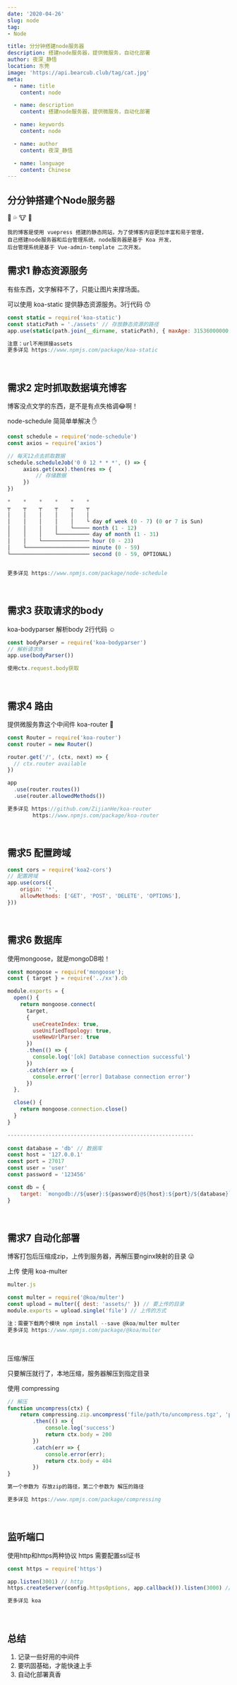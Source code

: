 ```yaml
---
date: '2020-04-26'
slug: node
tag:
- Node

title: 分分钟搭建node服务器
description: 搭建node服务器，提供微服务，自动化部署
author: 夜深_静悟
location: 东莞
image: 'https://api.bearcub.club/tag/cat.jpg'
meta:
  - name: title
    content: node

  - name: description
    content: 搭建node服务器，提供微服务，自动化部署

  - name: keywords
    content: node

  - name: author
    content: 夜深_静悟

  - name: language
    content: Chinese
---
```


## 分分钟搭建个Node服务器

:syringe:  :sweat_drops:  :cow:  :beer:

```nginx
我的博客是使用 vuepress 搭建的静态网站，为了使博客内容更加丰富和易于管理，
自己搭建node服务器和后台管理系统，node服务器是基于 Koa 开发，
后台管理系统是基于 Vue-admin-template 二次开发。
```



## 需求1 静态资源服务

有些东西，文字解释不了，只能让图片来撑场面。

可以使用 koa-static 提供静态资源服务。3行代码 :kissing_smiling_eyes:

```javascript
const static = require('koa-static')
const staticPath = './assets' // 存放静态资源的路径
app.use(static(path.join(__dirname, staticPath), { maxAge: 31536000000 }))

注意：url不用拼接assets 
更多详见 https://www.npmjs.com/package/koa-static
```



<br>



## 需求2 定时抓取数据填充博客 

博客没点文学的东西，是不是有点失格调:joy:啊！

node-schedule 简简单单解决 :hand:

```javascript
const schedule = require('node-schedule')
const axios = require('axios')

// 每天12点去抓取数据
schedule.scheduleJob('0 0 12 * * *', () => {
     axios.get(xxx).then(res => {
         // 存储数据
     })
})

*    *    *    *    *    *
┬    ┬    ┬    ┬    ┬    ┬
│    │    │    │    │    │
│    │    │    │    │    └ day of week (0 - 7) (0 or 7 is Sun)
│    │    │    │    └───── month (1 - 12)
│    │    │    └────────── day of month (1 - 31)
│    │    └─────────────── hour (0 - 23)
│    └──────────────────── minute (0 - 59)
└───────────────────────── second (0 - 59, OPTIONAL)


更多详见 https://www.npmjs.com/package/node-schedule
```



<br>



## 需求3 获取请求的body 

koa-bodyparser  解析body 2行代码 :relaxed:

```javascript
const bodyParser = require('koa-bodyparser')
// 解析请求体
app.use(bodyParser())

使用ctx.request.body获取 
```



<br>



## 需求4 路由

提供微服务靠这个中间件 koa-router :muscle:

```js
const Router = require('koa-router')
const router = new Router()

router.get('/', (ctx, next) => {
  // ctx.router available
})

app
  .use(router.routes())
  .use(router.allowedMethods())

更多详见 https://github.com/ZijianHe/koa-router
        https://www.npmjs.com/package/koa-router
```



<br>



## 需求5 配置跨域

```js
const cors = require('koa2-cors')
// 配置跨域
app.use(cors({
    origin: '*',
    allowMethods: ['GET', 'POST', 'DELETE', 'OPTIONS'],
}))
```



<br>



## 需求6 数据库

使用mongoose，就是mongoDB啦！

```js
const mongoose = require('mongoose');
const { target } = require('../xx').db

module.exports = {
  open() {
    return mongoose.connect(
      target,
      {
        useCreateIndex: true,
        useUnifiedTopology: true,
        useNewUrlParser: true
      })
      .then(() => {
        console.log('[ok] Database connection successful')
      })
      .catch(err => {
        console.error('[error] Database connection error')
      })
  },

  close() {
    return mongoose.connection.close()
  }
}

-----------------------------------------------------------
    
const database = 'db' // 数据库
const host = '127.0.0.1'
const port = 27017
const user = 'user'
const password = '123456'

const db = {
    target: `mongodb://${user}:${password}@${host}:${port}/${database}`
}
```



<br>



## 需求7 自动化部署 

博客打包后压缩成zip，上传到服务器，再解压要nginx映射的目录 :stuck_out_tongue_winking_eye:

上传 使用 koa-multer 

```js
multer.js

const multer = require('@koa/multer')
const upload = multer({ dest: 'assets/' }) // 要上传的目录
module.exports = upload.single('file') // 上传的方式

注：需要下载两个模块 npm install --save @koa/multer multer 
更多详见 https://www.npmjs.com/package/@koa/multer
```

<br>

压缩/解压 

只要解压就行了，本地压缩，服务器解压到指定目录

使用 compressing

```js
// 解压
function uncompress(ctx) {
    return compressing.zip.uncompress('file/path/to/uncompress.tgz', 'path/to/destination/dir')
        .then(() => {
            console.log('success')
            return ctx.body = 200
        })
        .catch(err => {
            console.error(err);
            return ctx.body = 404
        })
}

第一个参数为 存放zip的路径，第二个参数为 解压的路径

更多详见 https://www.npmjs.com/package/compressing
```

<br>

## 监听端口
使用http和https两种协议
https 需要配置ssl证书
```js
const https = require('https')

app.listen(3001) // http
https.createServer(config.httpsOptions, app.callback()).listen(3000) // https

更多详见 koa
```

<br>

## 总结
1. 记录一些好用的中间件
2. 要巩固基础，才能快速上手
3. 自动化部署真香